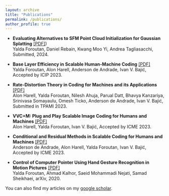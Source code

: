 ```yaml
---
layout: archive
title: "Publications"
permalink: /publications/
author_profile: true
---
```

* **Evaluating Alternatives to SFM Point Cloud Initialization for Gaussian Splatting** [[PDF]](https://arxiv.org/pdf/2404.12547))\
Yalda Foroutan, Daniel Rebain, Kwang Moo Yi, Andrea Tagliasacchi, Submitted, 2024.

* **Base Layer Efficiency in Scalable Human-Machine Coding** [[PDF]](https://arxiv.org/pdf/2307.02430.pdf)\
Yalda Foroutan, Alon Harell, Anderson de Andrade, Ivan V. Bajić, Accepted by ICIP 2023.

* **Rate-Distortion Theory in Coding for Machines and its Applications** [[PDF]](https://arxiv.org/pdf/2305.17295)\
Alon Harell, Yalda Foroutan, Nilesh Ahuja, Parual Datt, Bhavya Kanzariya, Srinivasa Somayaulu, Omesh Ticko, Anderson de Andrade, Ivan V. Bajić, Submitted in TPAMI 2023.

* **VVC+M: Plug and Play Scalable Image Coding for Humans and Machines** [[PDF]](https://arxiv.org/pdf/2305.10453.pdf)\
Alon Harell, Yalda Foroutan, Ivan V. Bajić, Accepted by ICME 2023.

* **Conditional and Residual Methods in Scalable Coding for Humans and Machines** [[PDF]](https://arxiv.org/pdf/2305.02562v1.pdf)\
Anderson de Andrade, Alon Harell, Yalda Foroutan, Ivan V. Bajić, Accepted by ICME 2023.

* **Control of Computer Pointer Using Hand Gesture Recognition in Motion Pictures** [[PDF]](https://arxiv.org/pdf/2012.13188.pdf)\
  Yalda Foroutan, Ahmad Kalhor, Saeid Mohammadi Nejati, Samad Sheikhaei, arXiv, 2020.


You can also find my articles on my [google scholar](https://scholar.google.com/citations?hl=en&user=mkzIURcAAAAJ&view_op=list_works&sortby=pubdate).
